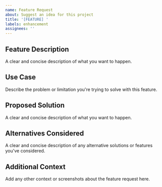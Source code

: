 ```yaml
---
name: Feature Request
about: Suggest an idea for this project
title: '[FEATURE] '
labels: enhancement
assignees: ''
---
```


## Feature Description
A clear and concise description of what you want to happen.

## Use Case
Describe the problem or limitation you're trying to solve with this feature.

## Proposed Solution
A clear and concise description of what you want to happen.

## Alternatives Considered
A clear and concise description of any alternative solutions or features you've considered.

## Additional Context
Add any other context or screenshots about the feature request here.
